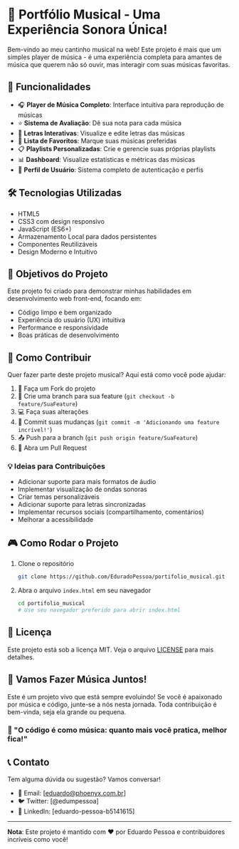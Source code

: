 # 🎵 Portfólio Musical - Uma Experiência Sonora Única!

Bem-vindo ao meu cantinho musical na web! Este projeto é mais que um simples player de música - é uma experiência completa para amantes de música que querem não só ouvir, mas interagir com suas músicas favoritas.

## 🚀 Funcionalidades

- 🎧 **Player de Música Completo**: Interface intuitiva para reprodução de músicas
- ⭐ **Sistema de Avaliação**: Dê sua nota para cada música
- 📝 **Letras Interativas**: Visualize e edite letras das músicas
- 💖 **Lista de Favoritos**: Marque suas músicas preferidas
- 📋 **Playlists Personalizadas**: Crie e gerencie suas próprias playlists
- 📊 **Dashboard**: Visualize estatísticas e métricas das músicas
- 👤 **Perfil de Usuário**: Sistema completo de autenticação e perfis

## 🛠️ Tecnologias Utilizadas

- HTML5
- CSS3 com design responsivo
- JavaScript (ES6+)
- Armazenamento Local para dados persistentes
- Componentes Reutilizáveis
- Design Moderno e Intuitivo

## 🎯 Objetivos do Projeto

Este projeto foi criado para demonstrar minhas habilidades em desenvolvimento web front-end, focando em:
- Código limpo e bem organizado
- Experiência do usuário (UX) intuitiva
- Performance e responsividade
- Boas práticas de desenvolvimento

## 🤝 Como Contribuir

Quer fazer parte deste projeto musical? Aqui está como você pode ajudar:

1. 🍴 Faça um Fork do projeto
2. 🔧 Crie uma branch para sua feature (`git checkout -b feature/SuaFeature`)
3. 💻 Faça suas alterações
4. 📝 Commit suas mudanças (`git commit -m 'Adicionando uma feature incrível!'`)
5. 📤 Push para a branch (`git push origin feature/SuaFeature`)
6. 🔀 Abra um Pull Request

### 💡 Ideias para Contribuições

- Adicionar suporte para mais formatos de áudio
- Implementar visualização de ondas sonoras
- Criar temas personalizáveis
- Adicionar suporte para letras sincronizadas
- Implementar recursos sociais (compartilhamento, comentários)
- Melhorar a acessibilidade

## 🎮 Como Rodar o Projeto

1. Clone o repositório
   ```bash
   git clone https://github.com/EduradoPessoa/portifolio_musical.git
   ```

2. Abra o arquivo `index.html` em seu navegador
   ```bash
   cd portifolio_musical
   # Use seu navegador preferido para abrir index.html
   ```

## 📜 Licença

Este projeto está sob a licença MIT. Veja o arquivo [LICENSE](LICENSE) para mais detalhes.

## 🎵 Vamos Fazer Música Juntos!

Este é um projeto vivo que está sempre evoluindo! Se você é apaixonado por música e código, junte-se a nós nesta jornada. Toda contribuição é bem-vinda, seja ela grande ou pequena.

### 🎸 "O código é como música: quanto mais você pratica, melhor fica!"

## 📞 Contato

Tem alguma dúvida ou sugestão? Vamos conversar!

- 📧 Email: [eduardo@phoenyx.com.br]
- 🐦 Twitter: [@edumpessoa]
- 💼 LinkedIn: [eduardo-pessoa-b5141615]

---

**Nota**: Este projeto é mantido com ❤️ por Eduardo Pessoa e contribuidores incríveis como você!
